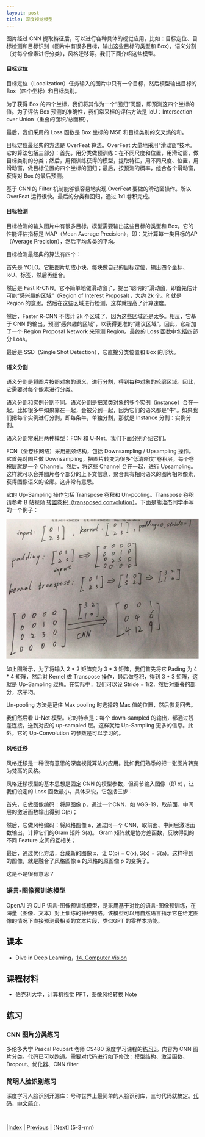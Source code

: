 ```yaml
---
layout: post
title: 深度视觉模型
---
```


图片经过 CNN 提取特征后，可以进行各种具体的视觉应用，比如：目标定位、目标检测和目标识别（图片中有很多目标，输出这些目标的类型和 Box），语义分割（对每个像素进行分类），风格迁移等。我们下面介绍这些模型。

#### 目标定位

目标定位（Localization）任务输入的图片中只有一个目标，然后模型输出目标的 Box（四个坐标）和目标类别。

为了获得 Box 的四个坐标，我们将其作为一个“回归”问题，即预测这四个坐标的值。为了评估 Box 预测的准确性，我们常采样的评估方法是 IoU：Intersection over Union（重叠的面积/总面积）。

最后，我们采用的 Loss 函数是 Box 坐标的 MSE 和目标类别的交叉熵的和。

目标定位最经典的方法是 OverFeat 算法。OverFeat 大量地采用“滑动窗”技术。它的算法包括三部分：首先，用分类做预训练：在不同尺度和位置，用滑动窗，做目标类别的分类；然后，用预训练获得的模型，提取特征，用不同尺度、位置，用滑动窗，做目标位置的四个坐标的回归；最后，按预测的概率，组合各个滑动窗，获得对 Box 的最后预测。

基于 CNN 的 Filter 机制能够很容易地实现 OverFeat 要做的滑动窗操作。所以 OverFeat 运行很快。最后的分类和回归，通过 1x1 卷积完成。

#### 目标检测

目标检测的输入图片中有很多目标。模型需要输出这些目标的类型和 Box。它的性能评估指标是 MAP（Mean Average Precision），即：先计算每一类目标的AP（Average Precision），然后平均各类的平均。

目标检测最经典的算法有四个：

首先是 YOLO。它把图片切成小块，每块做自己的目标定位，输出四个坐标、IoU、标签，然后再组合。

然后是 Fast R-CNN。它不简单地做滑动窗了，提出“聪明的”滑动窗，即首先估计可能“感兴趣的区域”（Region of Interest Proposal），大约 2k 个。R 就是 Region 的意思。然后在这些区域进行检测。这样就提高了计算速度。

然后，Faster R-CNN 不估计 2k 个区域了，因为这些区域还是太多。相反，它基于 CNN 的输出，预测“感兴趣的区域”，以获得更准的“建议区域”。因此，它新加了一个 Region Proposal Network 来预测 Region。最终的 Loss 函数中包括四部分 Loss。

最后是 SSD（Single Shot Detection），它直接分类位置和 Box 的形状。

#### 语义分割

语义分割是将图片按照对象的语义，进行分割，得到每种对象的轮廓区域。因此，它需要对每个像素进行分类。

语义分割和实例分割不同。语义分割是把某类对象的多个实例（instance）合在一起。比如很多牛如果靠在一起，会被分到一起，因为它们的语义都是“牛”。如果我们把每个实例进行分割，即每条牛，单独分割，那就是 Instance 分割：实例分割。

语义分割常采用两种模型：FCN 和 U-Net。我们下面分别介绍它们。

FCN（全卷积网络）采用瓶颈结构，包括 Downsampling / Upsampling 操作。它首先对图片做 Downsampling，把图片转变为很多“低清晰度”卷积层。每个卷积层就是一个 Channel。然后，将这些 Channel 合在一起，进行 Upsampling。这样就可以合并图片各个部分的上下文信息，聚合具有相同语义的图片相邻像素，获得图像语义的轮廓。这非常有意思。

它的 Up-Sampling 操作包括 Transpose 卷积和 Un-pooling。Transpose 卷积请参考 B 站视频 [转置卷积（transposed convolution）](https://www.bilibili.com/video/BV1mh411J7U4/)。下面是熊治杰同学手写的一个例子：

![](fig/trans-conv.png)

如上图所示，为了将输入 2 * 2 矩阵变为 3 * 3 矩阵，我们首先将它 Pading 为 4 * 4 矩阵，然后对 Kernel 做 Transpose 操作，最后做卷积，得到 3 * 3 矩阵，这就是 Up-Sampling 过程。在实际中，我们可以设 Stride = 1/2，然后对重叠的部分，求平均。

Un-pooling 方法是记住 Max pooling 时选择的 Max 值的位置，然后恢复回去。

我们然后看 U-Net 模型。它的特点是：每个 down-sampled 的输出，都通过残差连接，送到对应的 up-sampled 层。这样就给 Up-Sampling 更多的信息。此外，它的 Up-Convolution 的参数是可以学习的。

#### 风格迁移

风格迁移是一种很有意思的深度视觉算法的应用。比如我们熟悉的把一张图片转变为梵高的风格。

风格迁移模型的基本思想是固定 CNN 的模型参数，但调节输入图像（即 x），让我们设定的 Loss 函数最小。具体来说，它包括三步：

首先，它做图像编码：将原图像 p，通过一个CNN，如 VGG-19，取前面、中间层的激活函数输出得到 C(p)；

然后，它做风格编码：将风格图像 a，通过同一个 CNN，取前面、中间层激活函数输出，计算它们的Gram 矩阵 S(a)。 Gram 矩阵就是协方差函数，反映得到的不同 Feature 之间的互相关；

最后，通过优化方法，合成新的图像 x，让 C(p) = C(x), S(x) = S(a)。这样得到的图像，就是融合了风格图像 a 的风格的原图像 p 的变换了。

这是不是很有意思？

### 语言-图像预训练模型

OpenAI 的 CLIP 语言-图像预训练模型，是采用基于对比的语言-图像预训练，在海量（图像、文本）对上训练的神经网络。该模型可以用自然语言指示它在给定图像的情况下直接预测最相关的文本片段，类似GPT 的零样本功能。

## 课本

- Dive in Deep Learning，[14. Computer Vision](https://d2l.ai/chapter_computer-vision/index.html)

## 课程材料

- 伯克利大学，计算机视觉 PPT，图像风格转换 Note

## 练习

### CNN 图片分类练习

多伦多大学 Pascal Poupart 老师 CS480 深度学习课程的[练习3](https://cs.uwaterloo.ca/~ppoupart/teaching/cs480-winter23/assignments.html)。内容为 CNN 图片分类。代码已可以跑通。需要对代码进行如下修改：模型结构、激活函数、Dropout、优化器、CNN filter

### 简明人脸识别练习

深度学习人脸识别开源库：号称世界上最简单的人脸识别库，三句代码就搞定。[代码](https://github.com/ageitgey/face_recognition)，[中文简介](https://github.com/ageitgey/face_recognition/blob/master/README_Simplified_Chinese.md)，

<br/>

|[Index](./) | [Previous](3-3-cnn) | [Next] (5-3-rnn)
